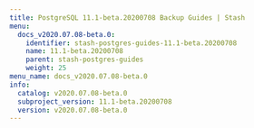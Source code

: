 ```yaml
---
title: PostgreSQL 11.1-beta.20200708 Backup Guides | Stash
menu:
  docs_v2020.07.08-beta.0:
    identifier: stash-postgres-guides-11.1-beta.20200708
    name: 11.1-beta.20200708
    parent: stash-postgres-guides
    weight: 25
menu_name: docs_v2020.07.08-beta.0
info:
  catalog: v2020.07.08-beta.0
  subproject_version: 11.1-beta.20200708
  version: v2020.07.08-beta.0
---
```


